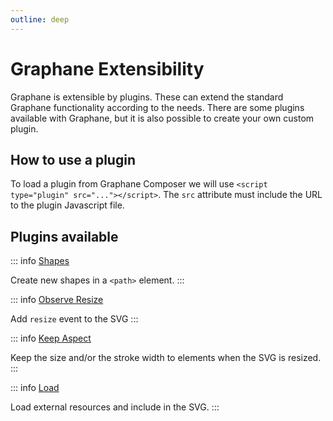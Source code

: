 ```yaml
---
outline: deep
---
```


# Graphane Extensibility

Graphane is extensible by plugins. These can extend the standard Graphane functionality according to
the needs. There are some plugins available with Graphane, but it is also possible to create your
own custom plugin.

## How to use a plugin

To load a plugin from Graphane Composer we will use `<script type="plugin" src="..."></script>`.
The `src` attribute must include the URL to the plugin Javascript file.

## Plugins available

::: info [Shapes](./catalog/shapes.md)

Create new shapes in a `<path>` element.
:::

::: info [Observe Resize](./catalog/observe-resize.md)

Add `resize` event to the SVG
:::

::: info [Keep Aspect](./catalog/non-scaling-size)

Keep the size and/or the stroke width to elements when the SVG is resized.
:::


::: info [Load](./catalog/load.md)

Load external resources and include in the SVG.
:::
